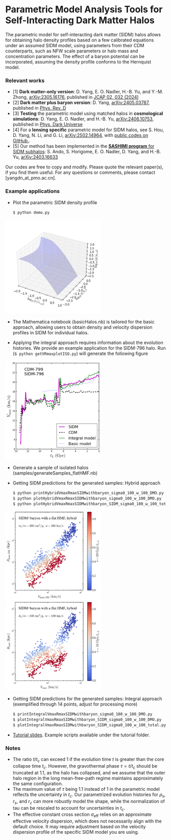 # Parametric Model Analysis Tools for Self-Interacting Dark Matter Halos

The parametric model for self-interacting dark matter (SIDM) halos allows for obtaining halo density profiles based on a few calibrated equations under an assumed SIDM model, using parameters from their CDM counterparts, such as NFW scale parameters or halo mass and concentration parameters. The effect of a baryon potential can be incorporated, assuming the density profile conforms to the Hernquist model.

### Relevant works 

- [1] **Dark matter-only version**: D. Yang, E. O. Nadler, H.-B. Yu, and Y.-M. Zhong, [arXiv:2305.16176](https://arxiv.org/abs/2305.16176), published in [JCAP 02, 032 (2024)](http://dx.doi.org/10.1088/1475-7516/2024/02/032)
- [2] **Dark matter plus baryon version**: D. Yang, [arXiv:2405.03787](https://arxiv.org/abs/2405.03787), published in [Phys. Rev. D](https://journals.aps.org/prd/abstract/10.1103/PhysRevD.110.103044)
- [3] **Testing** the parametric model using matched halos in **cosmological simulations**: D. Yang, E. O. Nadler, and H.-B. Yu, [arXiv:2406.10753](http://arxiv.org/abs/2406.10753), published in [Phys. Dark Universe](https://www.sciencedirect.com/science/article/pii/S2212686425000020)
- [4] For a **lensing specific** parametric model for SIDM halos, see S. Hou, D. Yang, N. Li, and G. Li, [arXiv:2502.14964](https://arxiv.org/abs/2502.14964), with [public codes on GitHub.](https://github.com/HouSiyuan2001/SIDM_Lensing_Model). 
- [5] Our method has been implemented in the [**SASHIMI program** for SIDM subhalos](https://github.com/shinichiroando/sashimi-si): S. Ando, S. Horigome, E. O. Nadler, D. Yang, and H.-B. Yu, [arXiv:2403.16633](https://arxiv.org/abs/2403.16633)


Our codes are free to copy and modify. 
Please quote the relevant paper(s), if you find them useful. 
For any questions or comments, please contact [yangdn_at_pmo.ac.cn].

### Example applications

- Plot the parametric SIDM density profile 
  ```
  $ python demo.py
  ```

<img src="https://github.com/DanengYang/parametricSIDM/blob/main/figs/demo.png" alt="Illustrate the parametric SIDM density profile" width="300"/>


- The Mathematica notebook (basicHalos.nb) is tailored for the basic approach, allowing users to obtain density and velocity dispersion profiles in SIDM for individual halos.

- Applying the integral approach requires information about the evolution histories. We provide an example application for the SIDM-796 halo. 
Run (`$ python getVRmaxplotISO.py`) will generate the following figure

<img src="https://github.com/DanengYang/parametricSIDM/blob/main/figs/fig_tL_vmax_case_cdm_799_796_C4_1000bins.png" alt="The Vmax evolution of a deeply core collapsing SIDM subhalo from the parametric model with the integral approach (solid-green), basic approach (dotted-blue), and the SIDM simulation (solid-magenta), as well as the CDM counterpart (dashed-black).
" width="300"/>

- Generate a sample of isolated halos (samples/generateSamples_flatHMF.nb)

- Getting SIDM predictions for the generated samples: Hybrid approach 
   ```bash
   $ python printHybridVmaxRmaxSIDMwithbaryon_sigma0_100_w_100_DMO.py
   $ python plotHybridVmaxRmaxSIDMwithbaryon_sigma0_100_w_100_DMO.py
   $ python plotHybridVmaxRmaxSIDMwithbaryon_SIDM_sigma0_100_w_100_total.py
   ```
<img src="https://github.com/DanengYang/parametricSIDM/blob/main/figs/fig_vmax_rmax_SIDM_baryon_flat_HMF_sigma0_100_w_100_DMO.png" alt="The Vmax-Rmax distribution of the dark matter component for the velocity-dependent SIDM model" width="300"/><img src="https://github.com/DanengYang/parametricSIDM/blob/main/figs/fig_vmax_rmax_SIDM_baryon_flat_HMF_sigma0_100_w_100.png" alt="The Vmax-Rmax distribution of dark matter plus baryons for the velocity-dependent SIDM model" width="300"/>

- Getting SIDM predictions for the generated samples: Integral approach (exemplified through 14 points, adjust for processing more)
   ```bash
   $ printIntegralVmaxRmaxSIDMwithbaryon_sigma0_100_w_100_DMO.py
   $ plotIntegralVmaxRmaxSIDMwithbaryon_SIDM_sigma0_100_w_100_DMO.py
   $ plotIntegralVmaxRmaxSIDMwithbaryon_SIDM_sigma0_100_w_100_total.py
   ```
- [Tutorial slides](https://github.com/DanengYang/parametricSIDM/blob/main/tutorial/A%20Quick%20Start%20for%20Working%20with%20SIDM%20Halos.pdf). Example scripts available under the tutorial folder. 

### Notes 

- The ratio $t/t_c$ can exceed 1 if the evolution time $t$ is greater than the core collapse time $t_c$. However, the gravothermal phase $\tau = t/t_c$ should be truncated at 1.1, as the halo has collapsed, and we assume that the outer halo region in the long mean-free-path regime maintains approximately the same configuration.
- The maximum value of $\tau$ being 1.1 instead of 1 in the parametric model reflects the uncertainty in $t_c$. Our parametrized evolution histories for $\rho_s$, $r_s$, and $r_c$ can more robustly model the shape, while the normalization of tau can be rescaled to account for uncertainties in $t_c$.
- The effective constant cross section $\sigma_{\text{eff}}$ relies on an approximate effective velocity dispersion, which does not necessarily align with the default choice. It may require adjustment based on the velocity dispersion profile of the specific SIDM model you are using.




